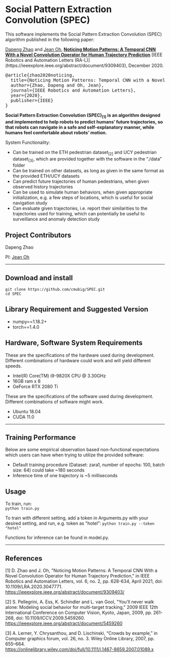 # Social Pattern Extraction Convolution (SPEC) 

This software implements the Social Pattern Extraction Convolution (SPEC) algorithm published in the following paper:<br>

<p>
<a href="https://scholar.google.com/citations?user=opaOHYwAAAAJ">Dapeng Zhao</a> and
<a href="http://www.cs.cmu.edu/~jeanoh">Jean Oh</a>,
<a href="https://arxiv.org/abs/1803.10892"><b>Noticing Motion Patterns: A Temporal CNN With a Novel Convolution Operator for Human Trajectory Prediction</b></a>
[IEEE Robotics and Automation Letters (RA-L)](https://ieeexplore.ieee.org/abstract/document/9309403), December 2020.
</p>

<p>
  <pre>
@article{zhao2020noticing,
  title={Noticing Motion Patterns: Temporal CNN with a Novel Convolution Operator for Human Trajectory Prediction},
  author={Zhao, Dapeng and Oh, Jean},
  journal={IEEE Robotics and Automation Letters},
  year={2020},
  publisher={IEEE}
}
</pre>
</p>

**Social Pattern Extraction Convolution (SPEC)<sub>[1]</sub> is an algorithm designed and implemented to help robots to predict humans’ future trajectories, so that robots can navigate in a safe and self-explanatory manner, while humans feel comfortable about robots’ motion.**  

System Functionality:  

- Can be trained on the ETH pedestrian dataset<sub>[2]</sub> and UCY pedestrian dataset<sub>[3]</sub>, which are provided together with the software in the “./data” folder    
- Can be trained on other datasets, as long as given in the same format as the provided ETH/UCY datasets  
- Can predict future trajectories of human pedestrians, when given observed history trajectories  
- Can be used to simulate human behaviors, when given appropriate initialization, e.g. a few steps of locations, which is useful for social navigation study  
- Can evaluate given trajectories, i.e. report their similarities to the trajectories used for training, which can potentially be useful to surveillance and anomaly detection study  



## Project Contributors  
Dapeng Zhao

PI: [Jean Oh](http://www.cs.cmu.edu/~jeanoh/)

---

## Download and install  
```
git clone https://github.com/cmubig/SPEC.git
cd SPEC
```  
## Library Requirement and Suggested Version

* numpy==1.18.2+
* torch==1.4.0

## Hardware, Software System Requirements  
These are the specifications of the hardware used during development.  
Different combinations of hardware could work and will yield different speeds.  

* Intel(R) Core(TM) i9-9820X CPU @ 3.30GHz
* 16GB ram x 8
* GeForce RTX 2080 Ti 

These are the specifications of the software used during development.
Different combinations of software might work.  

* Ubuntu 18.04
* CUDA 11.0 

---
## Training Performance
Below are some  empirical observation based non-functional expectations which users can have when trying to utilize the provided software:  

* Default training procedure (Dataset: zara1, number of epochs: 100, batch size: 64) could take ~180 seconds  
* Inference time of one trajectory is ~5 milliseconds  

## Usage
To train, run:  
```python train.py```  

To train with different setting, add a token in Arguments.py with your desired setting, and run, e.g. token as "hotel":
```python train.py --token "hotel"```

Functions for inference can be found in model.py.  

---

## References

[1] D. Zhao and J. Oh, "Noticing Motion Patterns: A Temporal CNN With a Novel Convolution Operator for Human Trajectory Prediction," in IEEE Robotics and Automation Letters, vol. 6, no. 2, pp. 628-634, April 2021, doi: 10.1109/LRA.2020.3047771.  
https://ieeexplore.ieee.org/abstract/document/9309403/  

[2] S. Pellegrini, A. Ess, K. Schindler and L. van Gool, "You'll never walk alone: Modeling social behavior for multi-target tracking," 2009 IEEE 12th International Conference on Computer Vision, Kyoto, Japan, 2009, pp. 261-268, doi: 10.1109/ICCV.2009.5459260.  
https://ieeexplore.ieee.org/abstract/document/5459260  

[3] A. Lerner, Y. Chrysanthou, and D. Lischinski, “Crowds by example,” in Computer graphics forum, vol. 26, no. 3. Wiley Online Library, 2007, pp. 655–664.  
https://onlinelibrary.wiley.com/doi/full/10.1111/j.1467-8659.2007.01089.x  

